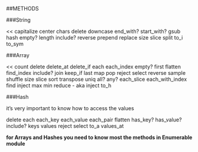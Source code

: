 ##METHODS

###String

<<
capitalize
center
chars
delete
downcase
end_with?
start_with?
gsub
hash
empty?
length
include?
reverse
prepend
replace
size
slice
split
to_i
to_sym


###Array

<<
count
delete
delete_at
delete_if
each
each_index
empty?
first
flatten
find_index
include?
join
keep_if
last
map
pop
reject
select
reverse
sample
shuffle
size
slice
sort
transpose
uniq
all?
any?
each_slice
each_with_index
find
inject
max
min
reduce - aka inject
to_h

###Hash

it’s very important to know how to access the values 

delete
each
each_key
each_value
each_pair
flatten
has_key?
has_value?
include?
keys
values
reject
select
to_a
values_at

**for Arrays and Hashes you need to know most the methods in Enumerable module**